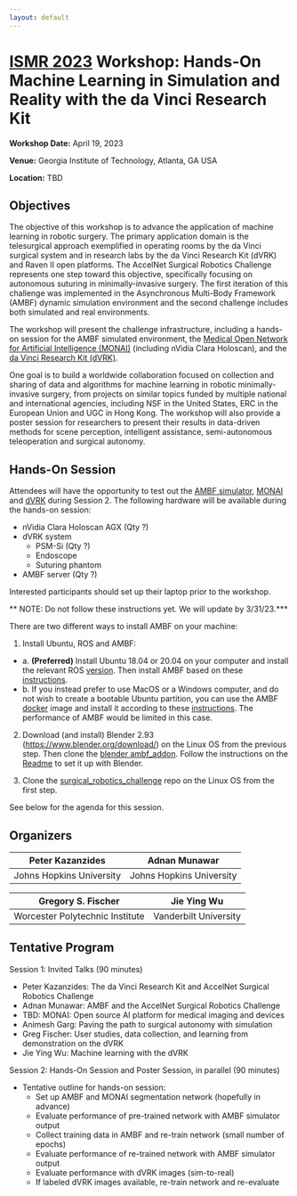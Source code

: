 ```yaml
---
layout: default
---
```


# [ISMR 2023](http://www.ismr.gatech.edu/) Workshop: Hands-On Machine Learning in Simulation and Reality with the da Vinci Research Kit

**Workshop Date:**  April 19, 2023

**Venue:** Georgia Institute of Technology, Atlanta, GA USA

**Location:** TBD

## Objectives

The objective of this workshop is to advance the application of machine learning in robotic surgery. The primary application domain is the telesurgical approach exemplified in operating rooms by the da Vinci surgical system and in research labs by the da Vinci Research Kit (dVRK) and Raven II open platforms. The AccelNet Surgical Robotics Challenge represents one step toward this objective, specifically focusing on autonomous suturing in minimally-invasive surgery. The first iteration of this challenge was implemented in the Asynchronous Multi-Body Framework (AMBF) dynamic simulation environment and the second challenge includes both simulated and real environments.

The workshop will present the challenge infrastructure, including a hands-on session for the AMBF simulated environment, the [Medical Open Network for Artificial Intelligence (MONAI)](https://monai.io/) (including nVidia Clara Holoscan),  and the [da Vinci Research Kit (dVRK)](https://github.com/jhu-dvrk/sawIntuitiveResearchKit/wiki).

One goal is to build a worldwide collaboration focused on collection and sharing of data and algorithms for machine learning in robotic minimally-invasive surgery, from projects on similar topics funded by multiple national and international agencies, including NSF in the United States, ERC in the European Union and UGC in Hong Kong. The workshop will also provide a poster session for researchers to present their results in data-driven methods for scene perception, intelligent assistance, semi-autonomous teleoperation and surgical autonomy.

## Hands-On Session

Attendees will have the opportunity to test out the [AMBF simulator](https://github.com/WPI-AIM/ambf),
[MONAI](https://monai.io/) and [dVRK](https://github.com/jhu-dvrk/sawIntuitiveResearchKit/wiki) during Session 2.
The following hardware will be available during the hands-on session:

  * nVidia Clara Holoscan AGX (Qty ?)
  * dVRK system
    * PSM-Si (Qty ?)
    * Endoscope
    * Suturing phantom
  * AMBF server (Qty ?)

Interested participants should set up their laptop prior to the workshop.

** NOTE: Do not follow these instructions yet. We will update by 3/31/23.***

There are two different ways to install AMBF on your machine:

  1. Install Ubuntu, ROS and AMBF:
   * a. **(Preferred)** Install Ubuntu 18.04 or 20.04 on your computer and install the relevant ROS [version](http://wiki.ros.org/ROS/Installation). Then install AMBF based on these [instructions](https://github.com/WPI-AIM/ambf/blob/ambf-2.0/README.md).
   * b. If you instead prefer to use MacOS or a Windows computer, and do not wish to create a bootable Ubuntu partition, you can use the AMBF [docker](https://github.com/collaborative-robotics/docker-ambf) image and install it according to these [instructions](https://github.com/collaborative-robotics/docker-ambf). The performance of AMBF would be limited in this case.
  
  2. Download (and install) Blender 2.93 (https://www.blender.org/download/) on the Linux OS from the previous step. Then clone the [blender ambf_addon](https://github.com/WPI-AIM/ambf_addon). Follow the instructions on the [Readme](https://github.com/WPI-AIM/ambf_addon/blob/blender-2.9x/README.md) to set it up with Blender.
  
  3. Clone the [surgical_robotics_challenge](https://github.com/collaborative-robotics/surgical_robotics_challenge) repo on the Linux OS from the first step.

See below for the agenda for this session.

## Organizers

| Peter Kazanzides          | Adnan Munawar             |
|---------------------------|---------------------------|
| Johns Hopkins University  | Johns Hopkins University  |

| Gregory S. Fischer             | Jie Ying Wu           |
---------------------------------|-----------------------|
 Worcester Polytechnic Institute | Vanderbilt University |


## Tentative Program

Session 1:  Invited Talks (90 minutes)
  * Peter Kazanzides:  The da Vinci Research Kit and AccelNet Surgical Robotics Challenge
  * Adnan Munawar:  AMBF and the AccelNet Surgical Robotics Challenge
  * TBD:  MONAI:  Open source AI platform for medical imaging and devices
  * Animesh Garg:  Paving the path to surgical autonomy with simulation
  * Greg Fischer:  User studies, data collection, and learning from demonstration on the dVRK
  * Jie Ying Wu:  Machine learning with the dVRK

Session 2:  Hands-On Session and Poster Session, in parallel (90 minutes)
  * Tentative outline for hands-on session:
    * Set up AMBF and MONAI segmentation network (hopefully in advance)
    * Evaluate performance of pre-trained network with AMBF simulator output
    * Collect training data in AMBF and re-train network (small number of epochs)
    * Evaluate performance of re-trained network with AMBF simulator output
    * Evaluate performance with dVRK images (sim-to-real)
    * If labeled dVRK images available, re-train network and re-evaluate

